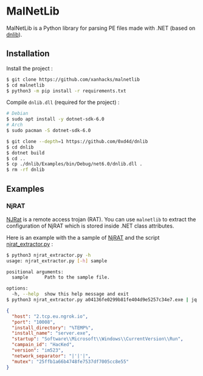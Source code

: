 # MalNetLib

MalNetLib is a Python library for parsing PE files made with .NET (based on [dnlib](https://github.com/0xd4d/dnlib)).

## Installation

Install the project :

```bash
$ git clone https://github.com/xanhacks/malnetlib
$ cd malnetlib
$ python3 -m pip install -r requirements.txt
```

Compile `dnlib.dll` (required for the project) :

```bash
# Debian
$ sudo apt install -y dotnet-sdk-6.0
# Arch
$ sudo pacman -S dotnet-sdk-6.0

$ git clone --depth=1 https://github.com/0xd4d/dnlib
$ cd dnlib
$ dotnet build
$ cd ..
$ cp ./dnlib/Examples/bin/Debug/net6.0/dnlib.dll .
$ rm -rf dnlib
```

## Examples

### NjRAT

[NJRat](https://malpedia.caad.fkie.fraunhofer.de/details/win.njrat) is a remote access trojan (RAT). You can use `malnetlib` to extract the configuration of NjRAT which is stored inside .NET class attributes.

Here is an example with the a sample of [NjRAT](https://tria.ge/230101-1z3k8sfh8v) and the script [njrat_extractor.py](examples/njrat_extractor.py) :

```bash
$ python3 njrat_extractor.py -h
usage: njrat_extractor.py [-h] sample

positional arguments:
  sample      Path to the sample file.

options:
  -h, --help  show this help message and exit
$ python3 njrat_extractor.py a04136fe0299b81fe404d9e5257c34e7.exe | jq
```

```json
{
  "host": "2.tcp.eu.ngrok.io",
  "port": "10008",
  "install_directory": "%TEMP%",
  "install_name": "server.exe",
  "startup": "Software\\Microsoft\\Windows\\CurrentVersion\\Run",
  "campain_id": "HacKed",
  "version": "im523",
  "network_separator": "|'|'|",
  "mutex": "25ffb1a66b4748fe7537df7005cc8e55"
}
```